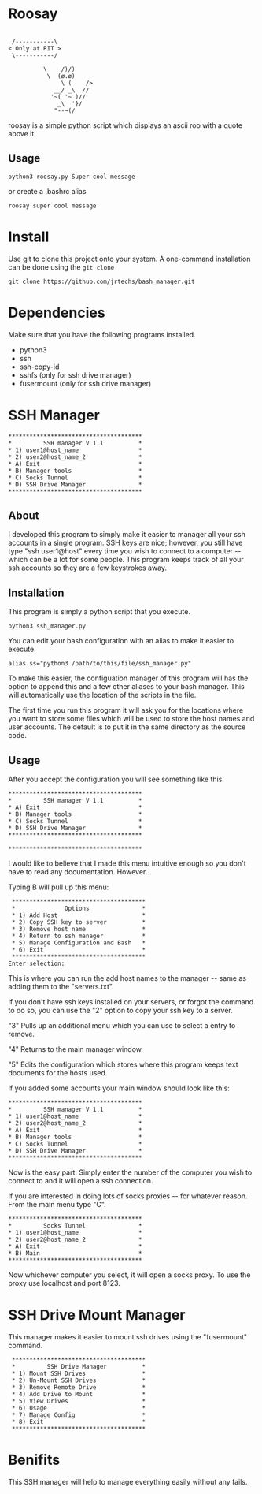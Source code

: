 # Roosay

```

 /-----------\
< Only at RIT >
 \-----------/

          \    /)/)
           \  (ø.ø)
               \ (    />
             __/ _\  //
            '~( '~ )//
              _\  '}/
             "--~(/
```

roosay is a simple python script which displays an ascii roo with a quote above it

## Usage
```
python3 roosay.py Super cool message
```
or create a .bashrc alias
```
roosay super cool message
```

# Install
Use git to clone this project onto your system. A one-command installation can be done using the `git clone` 
```
git clone https://github.com/jrtechs/bash_manager.git
```


# Dependencies
Make sure that you have the following programs installed.
- python3
- ssh
- ssh-copy-id
- sshfs (only for ssh drive manager)
- fusermount (only for ssh drive manager)


# SSH Manager
```
**************************************
*         SSH manager V 1.1          *
* 1) user1@host_name                 *
* 2) user2@host_name_2               *
* A) Exit                            *
* B) Manager tools                   *
* C) Socks Tunnel                    *
* D) SSH Drive Manager               *
**************************************
```

## About
I developed this program to simply make it easier to manager all your ssh accounts
in a single program. SSH keys are nice; however, you still have type "ssh user1@host"
every time you wish to connect to a computer -- which can be a lot for some people.
This program keeps track of all your ssh accounts so they are a few keystrokes away.

## Installation
This program is simply a python script that you execute.
```
python3 ssh_manager.py
```
  
You can edit your bash configuration with an alias to make it easier to execute.
```
alias ss="python3 /path/to/this/file/ssh_manager.py"
```

To make this easier, the configuation manager of this program will has the option to
append this and a few other aliases to your bash manager. This will automatically
use the location of the scripts in the file.
  
The first time you run this program it will ask you for the locations where you want to store
some files which will be used to store the host names and user accounts. The default is to put
it in the same directory as the source code.


## Usage
After you accept the configuration you will see something like this.
````
**************************************
*         SSH manager V 1.1          *
* A) Exit                            *
* B) Manager tools                   *
* C) Socks Tunnel                    *
* D) SSH Drive Manager               *
**************************************

**************************************
````
I would like to believe that I made this menu intuitive enough so you don't have to
read any documentation. However...

Typing B will pull up this menu:

````
 **************************************
 *              Options               *
 * 1) Add Host                        *
 * 2) Copy SSH key to server          *
 * 3) Remove host name                *
 * 4) Return to ssh manager           *
 * 5) Manage Configuration and Bash   *
 * 6) Exit                            *
 **************************************
Enter selection:
````
This is where you can run the add host names to the manager -- same as adding them to
the "servers.txt".

If you don't have ssh keys installed on your servers, or forgot the command to do so,
you can use the "2" option to copy your ssh key to a server.

"3" Pulls up an additional menu which you can use to select a entry to remove.

"4" Returns to the main manager window.

"5" Edits the configuration which stores where this program keeps text documents
for the hosts used.

If you added some accounts your main window should look like this:

````
**************************************
*         SSH manager V 1.1          *
* 1) user1@host_name                 *
* 2) user2@host_name_2               *
* A) Exit                            *
* B) Manager tools                   *
* C) Socks Tunnel                    *
* D) SSH Drive Manager               *
**************************************
````

Now is the easy part. Simply enter the number of the computer you wish to connect to
and it will open a ssh connection.

If you are interested in doing lots of socks proxies -- for whatever reason.
From the main menu type "C".

````
**************************************
*         Socks Tunnel               *
* 1) user1@host_name                 *
* 2) user2@host_name_2               *
* A) Exit                            *
* B) Main                            *
**************************************
````

Now whichever computer you select, it will open a socks proxy. To use the proxy use
localhost and port 8123.


# SSH Drive Mount Manager

This manager makes it easier to mount ssh drives using the "fusermount" command.

```
 **************************************
 *         SSH Drive Manager          *
 * 1) Mount SSH Drives                *
 * 2) Un-Mount SSH Drives             *
 * 3) Remove Remote Drive             *
 * 4) Add Drive to Mount              *
 * 5) View Drives                     *
 * 6) Usage                           *
 * 7) Manage Config                   *
 * 8) Exit                            *
 **************************************
```

#  Benifits

This SSH manager will help to manage everything easily without any fails.
